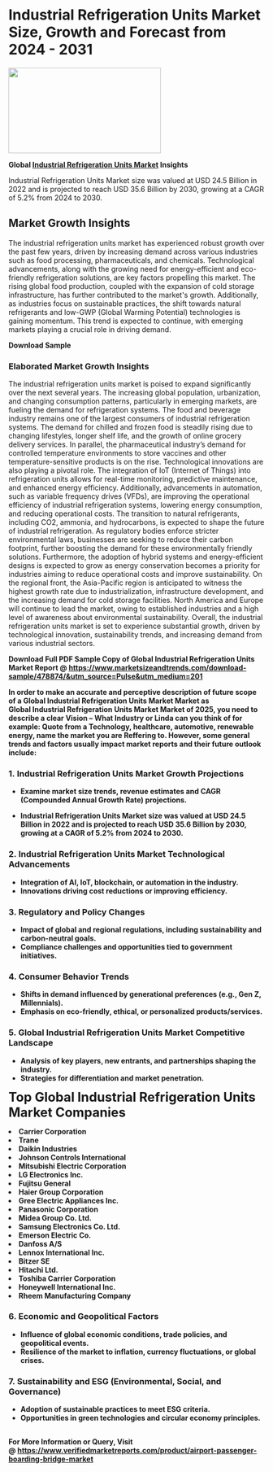 <H1>Industrial Refrigeration Units Market Size, Growth and Forecast from 2024 - 2031</H1><img class="aligncenter size-medium wp-image-584254" src="https://thirdeyenews.in/wp-content/uploads/2024/09/Global-Market-Research-300x168.jpeg" alt="" width="300" height="168" /><p><strong>Global&nbsp;<a href="https://www.marketsizeandtrends.com/download-sample/478874/&amp;utm_source=Pulse&amp;utm_medium=201">Industrial Refrigeration Units Market</a> Insights</strong></p><p>Industrial Refrigeration Units Market size was valued at USD 24.5 Billion in 2022 and is projected to reach USD 35.6 Billion by 2030, growing at a CAGR of 5.2% from 2024 to 2030.</p><p><h2>Market Growth Insights</h2> The industrial refrigeration units market has experienced robust growth over the past few years, driven by increasing demand across various industries such as food processing, pharmaceuticals, and chemicals. Technological advancements, along with the growing need for energy-efficient and eco-friendly refrigeration solutions, are key factors propelling this market. The rising global food production, coupled with the expansion of cold storage infrastructure, has further contributed to the market's growth. Additionally, as industries focus on sustainable practices, the shift towards natural refrigerants and low-GWP (Global Warming Potential) technologies is gaining momentum. This trend is expected to continue, with emerging markets playing a crucial role in driving demand. <p><strong>Download Sample</strong></p> <h3>Elaborated Market Growth Insights</h3> The industrial refrigeration units market is poised to expand significantly over the next several years. The increasing global population, urbanization, and changing consumption patterns, particularly in emerging markets, are fueling the demand for refrigeration systems. The food and beverage industry remains one of the largest consumers of industrial refrigeration systems. The demand for chilled and frozen food is steadily rising due to changing lifestyles, longer shelf life, and the growth of online grocery delivery services. In parallel, the pharmaceutical industry’s demand for controlled temperature environments to store vaccines and other temperature-sensitive products is on the rise. Technological innovations are also playing a pivotal role. The integration of IoT (Internet of Things) into refrigeration units allows for real-time monitoring, predictive maintenance, and enhanced energy efficiency. Additionally, advancements in automation, such as variable frequency drives (VFDs), are improving the operational efficiency of industrial refrigeration systems, lowering energy consumption, and reducing operational costs. The transition to natural refrigerants, including CO2, ammonia, and hydrocarbons, is expected to shape the future of industrial refrigeration. As regulatory bodies enforce stricter environmental laws, businesses are seeking to reduce their carbon footprint, further boosting the demand for these environmentally friendly solutions. Furthermore, the adoption of hybrid systems and energy-efficient designs is expected to grow as energy conservation becomes a priority for industries aiming to reduce operational costs and improve sustainability. On the regional front, the Asia-Pacific region is anticipated to witness the highest growth rate due to industrialization, infrastructure development, and the increasing demand for cold storage facilities. North America and Europe will continue to lead the market, owing to established industries and a high level of awareness about environmental sustainability. Overall, the industrial refrigeration units market is set to experience substantial growth, driven by technological innovation, sustainability trends, and increasing demand from various industrial sectors. <p><strong></p><p><span class=""><strong>Download Full PDF Sample Copy of Global Industrial Refrigeration Units Market Report</strong> @ <a href="https://www.marketsizeandtrends.com/download-sample/478874/&amp;utm_source=Pulse&amp;utm_medium=201" target="_blank">https://www.marketsizeandtrends.com/download-sample/478874/&amp;utm_source=Pulse&amp;utm_medium=201</a></span></p><p>In order to make an accurate and perceptive description of future scope of a Global&nbsp;Industrial Refrigeration Units Market Market as Global&nbsp;Industrial Refrigeration Units Market Market of 2025, you need to describe a clear Vision &ndash; What Industry or Linda can you think of for example: Quote from a Technology, healthcare, automotive, renewable energy, name the market you are Reffering to. However, some general trends and factors usually impact market reports and their future outlook include:</p><h3>1.&nbsp;<strong>Industrial Refrigeration Units Market Growth Projections</strong></h3><ul><li>Examine market size trends, revenue estimates and CAGR (Compounded Annual Growth Rate) projections.</li><li><p>Industrial Refrigeration Units Market size was valued at USD 24.5 Billion in 2022 and is projected to reach USD 35.6 Billion by 2030, growing at a CAGR of 5.2% from 2024 to 2030.</p></li></ul><h3>2.&nbsp;<strong>Industrial Refrigeration Units Market Technological Advancements</strong></h3><ul><li>Integration of AI, IoT, blockchain, or automation in the industry.</li><li>Innovations driving cost reductions or improving efficiency.</li></ul><h3>3.&nbsp;<strong>Regulatory and Policy Changes</strong></h3><ul><li>Impact of global and regional regulations, including sustainability and carbon-neutral goals.</li><li>Compliance challenges and opportunities tied to government initiatives.</li></ul><h3>4.&nbsp;<strong>Consumer Behavior Trends</strong></h3><ul><li>Shifts in demand influenced by generational preferences (e.g., Gen Z, Millennials).</li><li>Emphasis on eco-friendly, ethical, or personalized products/services.</li></ul><h3>5.&nbsp;<strong>Global Industrial Refrigeration Units Market Competitive Landscape</strong></h3><ul><li>Analysis of key players, new entrants, and partnerships shaping the industry.</li><li>Strategies for differentiation and market penetration.</li></ul><p data-pm-slice="1 1 []"><span style="color: inherit; font-family: inherit; font-size: 25px;">Top Global Industrial Refrigeration Units Market Companies</span></p><div class="" data-test-id=""><p><li>Carrier Corporation</li><li> Trane</li><li> Daikin Industries</li><li> Johnson Controls International</li><li> Mitsubishi Electric Corporation</li><li> LG Electronics Inc.</li><li> Fujitsu General</li><li> Haier Group Corporation</li><li> Gree Electric Appliances Inc.</li><li> Panasonic Corporation</li><li> Midea Group Co. Ltd.</li><li> Samsung Electronics Co. Ltd.</li><li> Emerson Electric Co.</li><li> Danfoss A/S</li><li> Lennox International Inc.</li><li> Bitzer SE</li><li> Hitachi Ltd.</li><li> Toshiba Carrier Corporation</li><li> Honeywell International Inc.</li><li> Rheem Manufacturing Company</li></p></div><h3>6.&nbsp;<strong>Economic and Geopolitical Factors</strong></h3><ul><li>Influence of global economic conditions, trade policies, and geopolitical events.</li><li>Resilience of the market to inflation, currency fluctuations, or global crises.</li></ul><h3>7.&nbsp;<strong>Sustainability and ESG (Environmental, Social, and Governance)</strong></h3><ul><li>Adoption of sustainable practices to meet ESG criteria.</li><li>Opportunities in green technologies and circular economy principles.</li></ul><h2><strong style="font-size: 14px;">For More Information or Query, Visit @&nbsp;</strong><a style="background-color: #ffffff; font-size: 14px;" href="https://www.marketsizeandtrends.com/report/industrial-refrigeration-units-market/" target="_blank">https://www.verifiedmarketreports.com/product/airport-passenger-boarding-bridge-market</a></h2>
